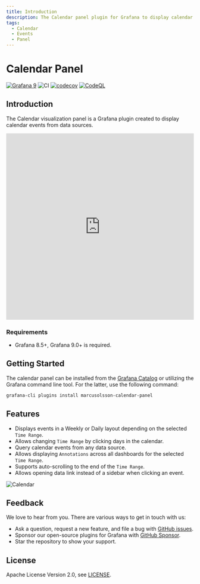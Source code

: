 ```yaml
---
title: Introduction
description: The Calendar panel plugin for Grafana to display calendar events from data sources.
tags:
  - Calendar
  - Events
  - Panel
---
```


# Calendar Panel

[![Grafana 9](https://img.shields.io/badge/Grafana-9.3.1-orange)](https://www.grafana.com)
![CI](https://github.com/volkovlabs/volkovlabs-calendar-panel/workflows/CI/badge.svg)
[![codecov](https://codecov.io/gh/VolkovLabs/volkovlabs-calendar-panel/branch/main/graph/badge.svg?token=0m6f0ktUar)](https://codecov.io/gh/VolkovLabs/volkovlabs-calendar-panel)
[![CodeQL](https://github.com/VolkovLabs/volkovlabs-calendar-panel/actions/workflows/codeql-analysis.yml/badge.svg)](https://github.com/VolkovLabs/volkovlabs-calendar-panel/actions/workflows/codeql-analysis.yml)

## Introduction

The Calendar visualization panel is a Grafana plugin created to display calendar events from data sources.

<iframe width="100%" height="500" src="https://www.youtube.com/embed/iPJ122x0oos" title="Calendar plugin for Grafana tutorial | Step by step | JSON API plugin example" frameBorder="0" allow="accelerometer; autoplay; clipboard-write; encrypted-media; gyroscope; picture-in-picture" allowFullScreen></iframe>

### Requirements

- Grafana 8.5+, Grafana 9.0+ is required.

## Getting Started

The calendar panel can be installed from the [Grafana Catalog](https://grafana.com/grafana/plugins/marcusolsson-calendar-panel/) or utilizing the Grafana command line tool. For the latter, use the following command:

```bash
grafana-cli plugins install marcusolsson-calendar-panel
```

## Features

- Displays events in a Weekly or Daily layout depending on the selected `Time Range`.
- Allows changing `Time Range` by clicking days in the calendar.
- Query calendar events from any data source.
- Allows displaying `Annotations` across all dashboards for the selected `Time Range`.
- Supports auto-scrolling to the end of the `Time Range`.
- Allows opening data link instead of a sidebar when clicking an event.

![Calendar](https://github.com/VolkovLabs/volkovlabs-calendar-panel/raw/main/src/img/screenshot.png)

## Feedback

We love to hear from you. There are various ways to get in touch with us:

- Ask a question, request a new feature, and file a bug with [GitHub issues](https://github.com/volkovlabs/volkovlabs-calendar-panel/issues/new/choose).
- Sponsor our open-source plugins for Grafana with [GitHub Sponsor](https://github.com/sponsors/VolkovLabs).
- Star the repository to show your support.

## License

Apache License Version 2.0, see [LICENSE](https://github.com/volkovlabs/volkovlabs-calendar-panel/blob/main/LICENSE).
